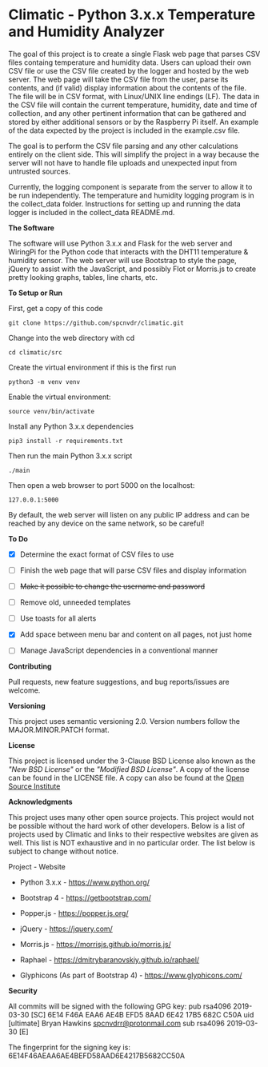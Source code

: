 # Climatic - Python 3.x.x Temperature and Humidity Analyzer


The goal of this project is to create a single Flask web page that parses CSV
files containg temperature and humidity data. Users can upload their own CSV 
file or use the CSV file created by the logger and hosted by the web server.
The web page will take the CSV file from the user, parse its contents, and 
(if valid) display information about the contents of the file. The file 
will be in CSV format, with Linux/UNIX line endings (LF). The data in the 
CSV file will contain the current temperature, humidity, date and time of 
collection, and any other pertinent information that can be gathered and 
stored by either additional sensors or by the Raspberry Pi itself. 
An example of the data expected by the project is included in the 
example.csv file.

The goal is to perform the CSV file parsing and any other calculations 
entirely on the client side. This will simplify the project in a way because 
the server will not have to handle file uploads and unexpected input 
from untrusted sources.

Currently, the logging component is separate from the server to allow it to be 
run independently. The temperature and humidity logging program is in the 
collect_data folder. Instructions for setting up and running the data logger 
is included in the collect_data README.md. 

**The Software**

The software will use Python 3.x.x and Flask for the web server and WiringPi 
for the Python code that interacts with the DHT11 temperature & humidity 
sensor. The web server will use Bootstrap to style the page, jQuery to 
assist with the JavaScript, and possibly Flot or Morris.js to create 
pretty looking graphs, tables, line charts, etc. 

**To Setup or Run**

First, get a copy of this code

    git clone https://github.com/spcnvdr/climatic.git

Change into the web directory with cd

    cd climatic/src

Create the virtual environment if this is the first run

    python3 -m venv venv

Enable the virtual environment:

    source venv/bin/activate

Install any Python 3.x.x dependencies

    pip3 install -r requirements.txt 

Then run the main Python 3.x.x script

    ./main

Then open a web browser to port 5000 on the localhost:

    127.0.0.1:5000

By default, the web server will listen on any public IP address and can be 
reached by any device on the same network, so be careful!


**To Do**

- [x] Determine the exact format of CSV files to use
- [ ] Finish the web page that will parse CSV files and display information
- [ ] ~~Make it possible to change the username and password~~
- [ ] Remove old, unneeded templates
- [ ] Use toasts for all alerts
- [x] Add space between menu bar and content on all pages, not just home
- [ ] Manage JavaScript dependencies in a conventional manner


**Contributing**

Pull requests, new feature suggestions, and bug reports/issues are
welcome.


**Versioning**

This project uses semantic versioning 2.0. Version numbers follow the
MAJOR.MINOR.PATCH format.


**License**

This project is licensed under the 3-Clause BSD License also known as the
*"New BSD License"* or the *"Modified BSD License"*. A copy of the license
can be found in the LICENSE file. A copy can also be found at the
[Open Source Institute](https://opensource.org/licenses/BSD-3-Clause)


**Acknowledgments**

This project uses many other open source projects. This project would
not be possible without the hard work of other developers. Below is a 
list of projects used by Climatic and links to their respective 
websites are given as well. This list is NOT exhaustive and in no particular 
order. The list below is subject to change without notice. 

Project - Website

* Python 3.x.x - https://www.python.org/

* Bootstrap 4 - https://getbootstrap.com/

* Popper.js - https://popper.js.org/

* jQuery - https://jquery.com/

* Morris.js - https://morrisjs.github.io/morris.js/

* Raphael - https://dmitrybaranovskiy.github.io/raphael/

* Glyphicons (As part of Bootstrap 4) - https://www.glyphicons.com/


**Security**

All commits will be signed with the following GPG key:
pub   rsa4096 2019-03-30 [SC]
      6E14 F46A EAA6 AE4B EFD5  8AAD 6E42 17B5 682C C50A
uid           [ultimate] Bryan Hawkins <spcnvdrr@protonmail.com>
sub   rsa4096 2019-03-30 [E]

The fingerprint for the signing key is:
6E14F46AEAA6AE4BEFD58AAD6E4217B5682CC50A
